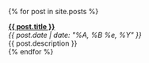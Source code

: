 <ul style="list-style-type: none; padding: 0px;">
{% for post in site.posts %}
  <li style='margin-top: 1em;'>
  <div><b><a href="{{ post.url | absolute_url }}">{{ post.title }}</a></b></div>
  <div><i>{{ post.date | date: "%A, %B %e, %Y" }}</i></div>
  <div>{{ post.description }}</div>
  </li>
{% endfor %}
</ul>